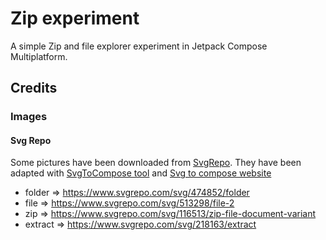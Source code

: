 # Zip experiment

A simple Zip and file explorer experiment in Jetpack Compose Multiplatform.

## Credits

### Images

#### Svg Repo

Some pictures have been downloaded from [SvgRepo](https://www.svgrepo.com/).
They have been adapted with [SvgToCompose tool](https://github.com/rafaeltonholo/svg-to-compose) and [Svg to compose website](https://www.composables.com/svgtocompose)

* folder => https://www.svgrepo.com/svg/474852/folder
* file => https://www.svgrepo.com/svg/513298/file-2
* zip => https://www.svgrepo.com/svg/116513/zip-file-document-variant
* extract => https://www.svgrepo.com/svg/218163/extract
